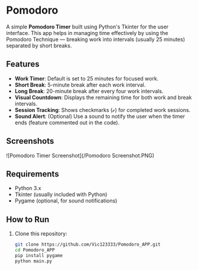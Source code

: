 # Pomodoro

A simple **Pomodoro Timer** built using Python's Tkinter for the user interface. This app helps in managing time effectively by using the Pomodoro Technique — breaking work into intervals (usually 25 minutes) separated by short breaks.

## Features
- **Work Timer**: Default is set to 25 minutes for focused work.
- **Short Break**: 5-minute break after each work interval.
- **Long Break**: 20-minute break after every four work intervals.
- **Visual Countdown**: Displays the remaining time for both work and break intervals.
- **Session Tracking**: Shows checkmarks (`✔`) for completed work sessions.
- **Sound Alert**: (Optional) Use a sound to notify the user when the timer ends (feature commented out in the code).

## Screenshots
![Pomodoro Timer Screenshot](/Pomodoro Screenshot.PNG)

## Requirements
- Python 3.x
- Tkinter (usually included with Python)
- Pygame (optional, for sound notifications)

## How to Run
1. Clone this repository:
   ```bash
   git clone https://github.com/Vic123333/Pomodoro_APP.git
   cd Pomodoro_APP
   pip install pygame
   python main.py


